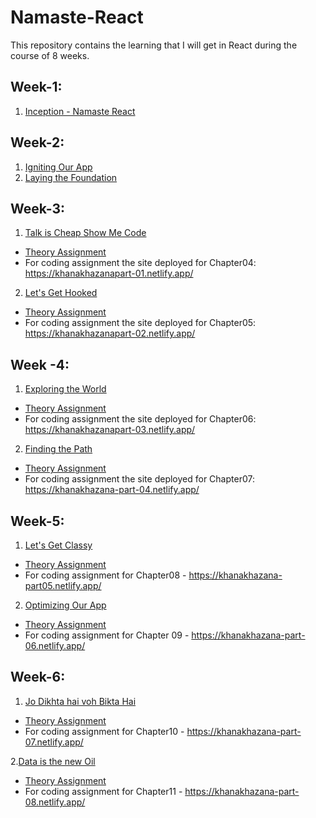 # Namaste-React
This repository contains the learning that I will get in React during the course of 8 weeks.


## Week-1: 
1. <a href="https://github.com/DvbyDt/Namaste-React/tree/main/Inception">Inception - Namaste React</a>


## Week-2:
1. <a href="https://github.com/DvbyDt/Namaste-React/tree/main/Igniting%20Our%20App">Igniting Our App</a>
2. <a href="https://github.com/DvbyDt/Namaste-React/tree/main/Laying%20the%20Foundation">Laying the Foundation</a>

## Week-3:
1. <a href="https://github.com/DvbyDt/Namaste-React/tree/main/Talk%20is%20Cheap%20Show%20Me%20Code">Talk is Cheap Show Me Code</a>
- <a href="https://github.com/DvbyDt/Namaste-React/blob/main/Talk%20is%20Cheap%20Show%20Me%20Code/Assignment.md">Theory Assignment</a> 
- For coding assignment the site deployed for Chapter04: https://khanakhazanapart-01.netlify.app/

2. <a href="https://github.com/DvbyDt/Namaste-React/tree/main/Let's%20Get%20Hooked">Let's Get Hooked</a>
- <a href="https://github.com/DvbyDt/Namaste-React/blob/main/Let's%20Get%20Hooked/Assignment.md">Theory Assignment</a> 
- For coding assignment the site deployed for Chapter05: https://khanakhazanapart-02.netlify.app/

## Week -4:
1. <a href="https://github.com/DvbyDt/Namaste-React/tree/main/Exploring%20the%20World">Exploring the World</a>
- <a href="https://github.com/DvbyDt/Namaste-React/blob/main/Exploring%20the%20World/Assignment.md">Theory Assignment</a>
- For coding assignment the site deployed for Chapter06: https://khanakhazanapart-03.netlify.app/

2. <a href="https://github.com/DvbyDt/Namaste-React/tree/main/Finding%20the%20Path">Finding the Path</a>
- <a href="https://github.com/DvbyDt/Namaste-React/tree/main/Finding%20the%20Path/Assignment.md">Theory Assignment</a> 
- For coding assignment the site deployed for Chapter07: https://khanakhazana-part-04.netlify.app/


## Week-5:
1. <a href="https://github.com/DvbyDt/Namaste-React/tree/main/Let's%20Get%20Classy">Let's Get Classy</a>
- <a href="https://github.com/DvbyDt/Namaste-React/blob/main/Let's%20Get%20Classy/Assignment.md">Theory Assignment</a>
- For coding assignment for Chapter08 - https://khanakhazana-part05.netlify.app/

2. <a href="https://github.com/DvbyDt/Namaste-React/tree/main/Optimizing%20Our%20App"> Optimizing Our App </a>
- <a href="https://github.com/DvbyDt/Namaste-React/blob/main/Optimizing%20Our%20App/Assignment.md">Theory Assignment</a>
- For coding assignment for Chapter 09 - https://khanakhazana-part-06.netlify.app/


## Week-6:
1. <a href="https://github.com/DvbyDt/Namaste-React/tree/main/Jo%20Dikhta%20hai%20voh%20Bikta%20Hai">Jo Dikhta hai voh Bikta Hai</a>
- <a href="https://github.com/DvbyDt/Namaste-React/blob/main/Jo%20Dikhta%20hai%20voh%20Bikta%20Hai/Assignment.md">Theory Assignment</a>
- For coding assignment for Chapter10 - https://khanakhazana-part-07.netlify.app/

2.<a href="https://github.com/DvbyDt/Namaste-React/tree/main/Data%20is%20the%20new%20Oil">Data is the new Oil</a>
- <a href="https://github.com/DvbyDt/Namaste-React/blob/main/Data%20is%20the%20new%20Oil/Assignment.md">Theory Assignment</a>
- For coding assignment for Chapter11 - https://khanakhazana-part-08.netlify.app/
